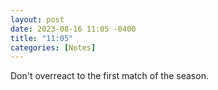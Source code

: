 ```yaml
---
layout: post
date: 2023-08-16 11:05 -0400
title: "11:05"
categories: [Notes]
---
```


Don't overreact to the first match of the season.